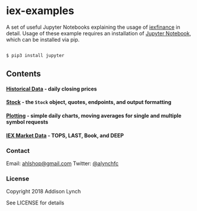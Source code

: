 # iex-examples
A set of useful Jupyter Notebooks explaining the usage of [iexfinance](https://github.com/addisonlynch/iexfinance) in detail. Usage of these example requires an installation of [Jupyter Notebook](https://jupyter.org), which can be installed via pip.

```bash

$ pip3 install jupyter

```

## Contents

#### [Historical Data](https://github.com/addisonlynch/iex-examples/blob/master/examples/Historical%20Data.ipynb) - daily closing prices
#### [Stock](https://github.com/addisonlynch/iex-examples/blob/master/examples/stocks.ipynb) - the ``Stock`` object, quotes, endpoints, and output formatting
#### [Plotting](https://github.com/addisonlynch/iex-examples/blob/master/examples/Plotting.ipynb) - simple daily charts, moving averages for single and multiple symbol requests
#### [IEX Market Data](https://github.com/addisonlynch/iex-examples/blob/master/examples/iex-market-data.ipynb) - TOPS, LAST, Book, and DEEP

### Contact

Email: <ahlshop@gmail.com>
Twitter: [@alynchfc](https://twitter.com/alynchfc)

### License

Copyright 2018 Addison Lynch

See LICENSE for details
